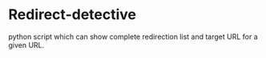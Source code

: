 # Redirect-detective
python script which can show complete redirection list and target URL for a given URL.
